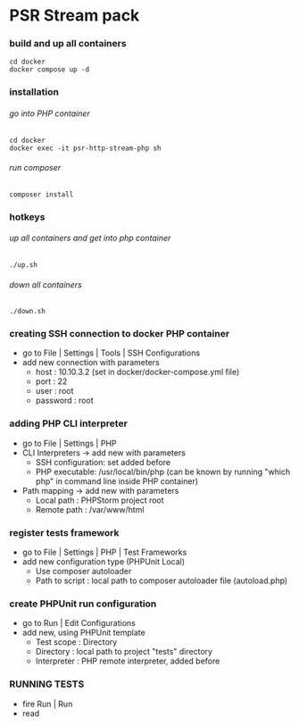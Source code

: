 # PSR Stream pack
### build and up all containers
```
cd docker
docker compose up -d
```
### installation
###### go into PHP container
```
cd docker
docker exec -it psr-http-stream-php sh
```
###### run composer
```
composer install
```
### hotkeys
###### up all containers and get into php container
```
./up.sh
```
###### down all containers
```
./down.sh
```
### creating SSH connection to docker PHP container
* go to File | Settings | Tools | SSH Configurations
* add new connection with parameters
    * host     : 10.10.3.2 (set in docker/docker-compose.yml file)
    * port     : 22
    * user     : root
    * password : root
### adding PHP CLI interpreter
* go to File | Settings | PHP
* CLI Interpreters -> add new with parameters
    * SSH configuration: set added before
    * PHP executable: /usr/local/bin/php
      (can be known by running "which php" in command line inside PHP container)
* Path mapping -> add new with parameters
    * Local path  : PHPStorm project root
    * Remote path : /var/www/html
### register tests framework
* go to File | Settings | PHP | Test Frameworks
* add new configuration type (PHPUnit Local)
    * Use composer autoloader
    * Path to script : local path to composer autoloader file (autoload.php)
### create PHPUnit run configuration
* go to Run | Edit Configurations
* add new, using PHPUnit template
    * Test scope   : Directory
    * Directory    : local path to project "tests" directory
    * Interpreter  : PHP remote interpreter, added before
### RUNNING TESTS
* fire Run | Run
* read